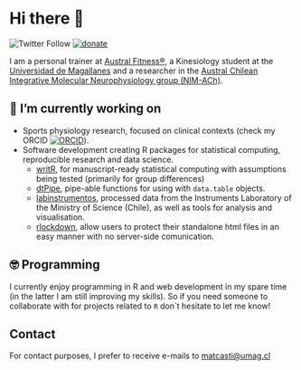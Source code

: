 # Hi there 👋

![Twitter Follow](https://img.shields.io/twitter/follow/matias_science?label=Follow%20me&style=social) 
[![donate](https://img.shields.io/badge/Support%20me-<3-brightgreen)](https://www.paypal.com/donate?hosted_button_id=NXV6ZK3UBT82W)  

I am a personal trainer at [Austral Fitness®](https://www.australfitness.cl), a Kinesiology student at the [Universidad de Magallanes](http://www.umag.cl) and a researcher in the [Austral Chilean Integrative Molecular Neurophysiology group (NIM-ACh)](https://nimach.org).

## 🔭 I’m currently working on

- Sports physiology research, focused on clinical contexts (check my ORCID [![ORCID](https://orcid.org/sites/default/files/images/orcid_16x16.png)](https://orcid.org/0000-0001-7291-247X)).
- Software development creating R packages for statistical computing, reproducible research and data science.
  - [writR](https://github.com/matcasti/writR), for manuscript-ready statistical computing with assumptions being tested (primarily for group differences)
  - [dtPipe](https://github.com/matcasti/dtPipe), pipe-able functions for using with `data.table` objects.
  - [labinstrumentos](https://seremictci.github.io/labinstrumentos), processed data from the Instruments Laboratory of the Ministry of Science (Chile), as well as tools for analysis and visualisation.
  - [rlockdown](https://matcasti.github.io/rlockdown/), allow users to protect their standalone html files in an easy manner with no server-side comunication.

## 🤓 Programming

I currently enjoy programming in R and web development in my spare time (in the latter I am still improving my skills). So if you need someone to collaborate with for projects related to `R` don`t hesitate to let me know!

## Contact

For contact purposes, I prefer to receive e-mails to [matcasti@umag.cl](mailto:matcasti@umag.cl)

<!--
Here are some ideas to get you started:

- 🔭 I’m currently working on ...
- 🌱 I’m currently learning ...
- 👯 I’m looking to collaborate on ...
- 🤔 I’m looking for help with ...
- 💬 Ask me about ...
- 📫 How to reach me: ...
- 😄 Pronouns: ...
- ⚡ Fun fact: ...
-->

